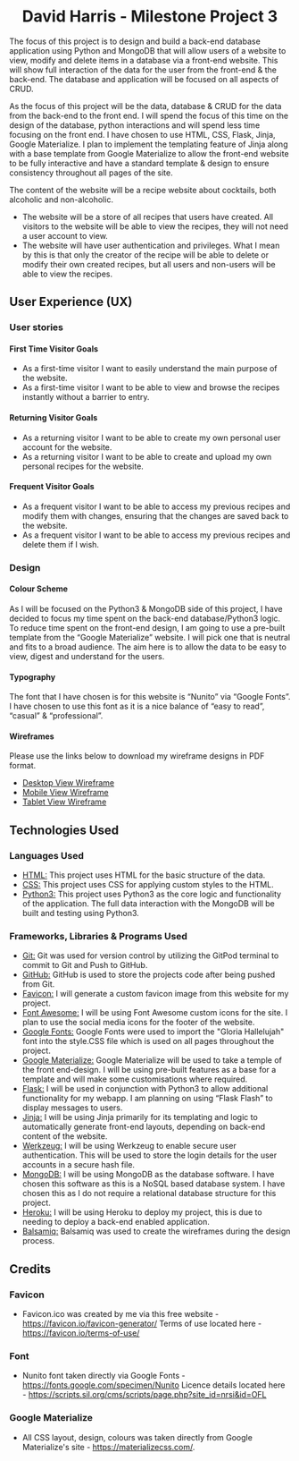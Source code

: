 <h1 align="center">David Harris - Milestone Project 3</h1>

The focus of this project is to design and build a back-end database application using Python and MongoDB that will allow users of a website to view, modify and delete items in a database via a front-end website. This will show full interaction of the data for the user from the front-end & the back-end. The database and application will be focused on all aspects of CRUD.

As the focus of this project will be the data, database & CRUD for the data from the back-end to the front end. I will spend the focus of this time on the design of the database, python interactions and will spend less time focusing on the front end. I have chosen to use HTML, CSS, Flask, Jinja, Google Materialize. I plan to implement the templating feature of Jinja along with a base template from Google Materialize to allow the front-end website to be fully interactive and have a standard template & design to ensure consistency throughout all pages of the site.

The content of the website will be a recipe website about cocktails, both alcoholic and non-alcoholic.
- The website will be a store of all recipes that users have created. All visitors to the website will be able to view the recipes, they will not need a user account to view.
- The website will have user authentication and privileges. What I mean by this is that only the creator of the recipe will be able to delete or modify their own created recipes, but all users and non-users will be able to view the recipes.

## User Experience (UX)

### User stories

#### First Time Visitor Goals
- As a first-time visitor I want to easily understand the main purpose of the website.
- As a first-time visitor I want to be able to view and browse the recipes instantly without a barrier to entry.

 #### Returning Visitor Goals
- As a returning visitor I want to be able to create my own personal user account for the website.
- As a returning visitor I want to be able to create and upload my own personal recipes for the website.

#### Frequent Visitor Goals
- As a frequent visitor I want to be able to access my previous recipes and modify them with changes, ensuring that the changes are saved back to the website.
- As a frequent visitor I want to be able to access my previous recipes and delete them if I wish.

### Design

#### Colour Scheme
As I will be focused on the Python3 & MongoDB side of this project, I have decided to focus my time spent on the back-end database/Python3 logic. To reduce time spent on the front-end design, I am going to use a pre-built template from the “Google Materialize” website. I will pick one that is neutral and fits to a broad audience. The aim here is to allow the data to be easy to view, digest and understand for the users.

#### Typography
The font that I have chosen is for this website is “Nunito” via “Google Fonts”. I have chosen to use this font as it is a nice balance of “easy to read”, “casual” & “professional”.

#### Wireframes
Please use the links below to download my wireframe designs in PDF format.
- [Desktop View Wireframe](wireframes/wireframe-desktop-view.pdf)
- [Mobile View Wireframe](wireframes/wireframe-mobile-view.pdf)
- [Tablet View Wireframe](wireframes/wireframe-tablet-view.pdf)

## Technologies Used

### Languages Used
- [HTML:](https://en.wikipedia.org/wiki/HTML) This project uses HTML for the basic structure of the data.
- [CSS:](https://en.wikipedia.org/wiki/Cascading_Style_Sheets) This project uses CSS for applying custom styles to the HTML.
- [Python3:](https://en.wikipedia.org/wiki/Python_(programming_language)) This project uses Python3 as the core logic and functionality of the application. The full data interaction with the MongoDB will be built and testing using Python3.

### Frameworks, Libraries & Programs Used
- [Git:](https://git-scm.com/) Git was used for version control by utilizing the GitPod terminal to commit to Git and Push to GitHub.
- [GitHub:](https://github.com/) GitHub is used to store the projects code after being pushed from Git.
- [Favicon:](https://favicon.io/favicon-generator/) I will generate a custom favicon image from this website for my project.
- [Font Awesome:](https://fontawesome.com/) I will be using Font Awesome custom icons for the site. I plan to use the social media icons for the footer of the website.
- [Google Fonts:](https://fonts.google.com/) Google Fonts were used to import the "Gloria Hallelujah" font into the style.CSS file which is used on all pages throughout the project.
- [Google Materialize:](https://en.wikipedia.org/wiki/Material_Design) Google Materialize will be used to take a temple of the front end-design. I will be using pre-built features as a base for a template and will make some customisations where required.
- [Flask:](https://en.wikipedia.org/wiki/Flask_(web_framework)) I will be used in conjunction with Python3 to allow additional functionality for my webapp. I am planning on using “Flask Flash” to display messages to users.
- [Jinja:](https://en.wikipedia.org/wiki/Jinja_(template_engine)) I will be using Jinja primarily for its templating and logic to automatically generate front-end layouts, depending on back-end content of the website.
- [Werkzeug:](https://en.wikipedia.org/wiki/Flask_(web_framework)#Werkzeug) I will be using Werkzeug to enable secure user authentication. This will be used to store the login details for the user accounts in a secure hash file.
- [MongoDB:](https://en.wikipedia.org/wiki/MongoDB) I will be using MongoDB as the database software. I have chosen this software as this is a NoSQL based database system. I have chosen this as I do not require a relational database structure for this project.
- [Heroku:](https://en.wikipedia.org/wiki/Heroku) I will be using Heroku to deploy my project, this is due to needing to deploy a back-end enabled application.
- [Balsamiq:](https://balsamiq.com/) Balsamiq was used to create the wireframes during the design process.

## Credits

### Favicon
- Favicon.ico was created by me via this free website - https://favicon.io/favicon-generator/ Terms of use located here - https://favicon.io/terms-of-use/

### Font
- Nunito font taken directly via Google Fonts - https://fonts.google.com/specimen/Nunito Licence details located here - https://scripts.sil.org/cms/scripts/page.php?site_id=nrsi&id=OFL

### Google Materialize
- All CSS layout, design, colours was taken directly from Google Materialize's site - https://materializecss.com/.